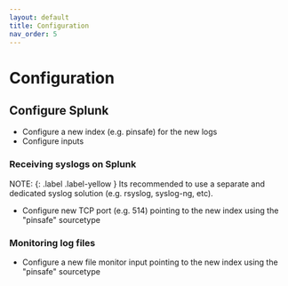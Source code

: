 ```yaml
---
layout: default
title: Configuration
nav_order: 5
---
```


# Configuration

## Configure Splunk

- Configure a new index (e.g. pinsafe) for the new logs
- Configure inputs

### Receiving syslogs on Splunk

NOTE: {: .label .label-yellow } Its recommended to use a separate and dedicated syslog solution (e.g. rsyslog, syslog-ng, etc).
- Configure new TCP port (e.g. 514) pointing to the new index using the "pinsafe" sourcetype

### Monitoring log files
- Configure a new file monitor input pointing to the new index using the "pinsafe" sourcetype